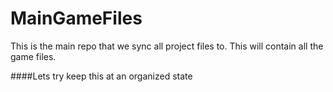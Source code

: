 # MainGameFiles
This is the main repo that we sync all project files to. This will contain all the game files.

####Lets try keep this at an organized state
